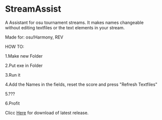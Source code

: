 # StreamAssist
A Assistant for osu tournament streams. It makes names changeable without editing textfiles or the text elements in your stream.

Made for: osu!Harmony, REV

HOW TO:

1.Make new Folder

2.Put exe in Folder

3.Run it

4.Add the Names in the fields, reset the score and press "Refresh Textfiles"

5.???

6.Profit

Clicc [Here](https://github.com/Stexu/StreamAssist/raw/master/StreamAssist_V1.1.exe) for download of latest release.
